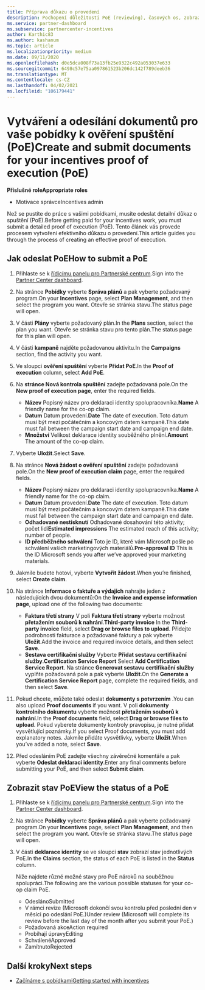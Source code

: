 ```yaml
---
title: Příprava důkazu o provedení
description: Pochopení důležitosti PoE (reviewing), časových os, zobrazení stavu a pokynů pro odesílání
ms.service: partner-dashboard
ms.subservice: partnercenter-incentives
author: Karthic83
ms.author: kashanum
ms.topic: article
ms.localizationpriority: medium
ms.date: 09/11/2020
ms.openlocfilehash: d0e5dca008f73a13fb25e9322c492a053037e633
ms.sourcegitcommit: 6498c57e75aa097861523b206dc142f789deeb36
ms.translationtype: MT
ms.contentlocale: cs-CZ
ms.lasthandoff: 04/02/2021
ms.locfileid: "106179441"
---
```

# <a name="create-and-submit-documents-for-your-incentives-proof-of-execution-poe"></a><span data-ttu-id="4ec06-103">Vytváření a odesílání dokumentů pro vaše pobídky k ověření spuštění (PoE)</span><span class="sxs-lookup"><span data-stu-id="4ec06-103">Create and submit documents for your incentives proof of execution (PoE)</span></span>

<span data-ttu-id="4ec06-104">**Příslušné role**</span><span class="sxs-lookup"><span data-stu-id="4ec06-104">**Appropriate roles**</span></span>

- <span data-ttu-id="4ec06-105">Motivace správce</span><span class="sxs-lookup"><span data-stu-id="4ec06-105">Incentives admin</span></span>

<span data-ttu-id="4ec06-106">Než se pustíte do práce s vašimi pobídkami, musíte odeslat detailní důkaz o spuštění (PoE).</span><span class="sxs-lookup"><span data-stu-id="4ec06-106">Before getting paid for your incentives work, you must submit a detailed proof of execution (PoE).</span></span> <span data-ttu-id="4ec06-107">Tento článek vás provede procesem vytvoření efektivního důkazu o provedení.</span><span class="sxs-lookup"><span data-stu-id="4ec06-107">This article guides you through the process of creating an effective proof of execution.</span></span>

## <a name="how-to-submit-a-poe"></a><span data-ttu-id="4ec06-108">Jak odeslat PoE</span><span class="sxs-lookup"><span data-stu-id="4ec06-108">How to submit a PoE</span></span>

1. <span data-ttu-id="4ec06-109">Přihlaste se k [řídicímu panelu pro Partnerské centrum](https://partner.microsoft.com/dashboard/).</span><span class="sxs-lookup"><span data-stu-id="4ec06-109">Sign into the [Partner Center dashboard](https://partner.microsoft.com/dashboard/).</span></span>

2. <span data-ttu-id="4ec06-110">Na stránce **Pobídky** vyberte **Správa plánů** a pak vyberte požadovaný program.</span><span class="sxs-lookup"><span data-stu-id="4ec06-110">On your **Incentives** page, select **Plan Management**, and then select the program you want.</span></span> <span data-ttu-id="4ec06-111">Otevře se stránka stavu.</span><span class="sxs-lookup"><span data-stu-id="4ec06-111">The status page will open.</span></span>

3. <span data-ttu-id="4ec06-112">V části **Plány** vyberte požadovaný plán.</span><span class="sxs-lookup"><span data-stu-id="4ec06-112">In the **Plans** section, select the plan you want.</span></span> <span data-ttu-id="4ec06-113">Otevře se stránka stavu pro tento plán.</span><span class="sxs-lookup"><span data-stu-id="4ec06-113">The status page for this plan will open.</span></span>

4. <span data-ttu-id="4ec06-114">V části **kampaně** najděte požadovanou aktivitu.</span><span class="sxs-lookup"><span data-stu-id="4ec06-114">In the **Campaigns** section, find the activity you want.</span></span>

5. <span data-ttu-id="4ec06-115">Ve sloupci **ověření spuštění** vyberte **Přidat PoE**.</span><span class="sxs-lookup"><span data-stu-id="4ec06-115">In the **Proof of execution** column, select **Add PoE**.</span></span>

6. <span data-ttu-id="4ec06-116">Na **stránce Nová kontrola spuštění** zadejte požadovaná pole.</span><span class="sxs-lookup"><span data-stu-id="4ec06-116">On the **New proof of execution page**, enter the required fields.</span></span>

   - <span data-ttu-id="4ec06-117">**Název**  Popisný název pro deklaraci identity spolupracovníka.</span><span class="sxs-lookup"><span data-stu-id="4ec06-117">**Name**  A friendly name for the co-op claim.</span></span>
   - <span data-ttu-id="4ec06-118">**Datum**  Datum provedení.</span><span class="sxs-lookup"><span data-stu-id="4ec06-118">**Date**  The date of execution.</span></span> <span data-ttu-id="4ec06-119">Toto datum musí být mezi počátečním a koncovým datem kampaně.</span><span class="sxs-lookup"><span data-stu-id="4ec06-119">This date must fall between the campaign start date and campaign end date.</span></span>
   - <span data-ttu-id="4ec06-120">**Množství**  Velikost deklarace identity souběžného plnění.</span><span class="sxs-lookup"><span data-stu-id="4ec06-120">**Amount**  The amount of the co-op claim.</span></span>

7. <span data-ttu-id="4ec06-121">Vyberte **Uložit**.</span><span class="sxs-lookup"><span data-stu-id="4ec06-121">Select **Save**.</span></span>

8. <span data-ttu-id="4ec06-122">Na stránce **Nová žádost o ověření spuštění** zadejte požadovaná pole.</span><span class="sxs-lookup"><span data-stu-id="4ec06-122">On the **New proof of execution claim** page, enter the required fields.</span></span>

   - <span data-ttu-id="4ec06-123">**Název**  Popisný název pro deklaraci identity spolupracovníka.</span><span class="sxs-lookup"><span data-stu-id="4ec06-123">**Name**  A friendly name for the co-op claim.</span></span>
   - <span data-ttu-id="4ec06-124">**Datum**  Datum provedení.</span><span class="sxs-lookup"><span data-stu-id="4ec06-124">**Date**  The date of execution.</span></span> <span data-ttu-id="4ec06-125">Toto datum musí být mezi počátečním a koncovým datem kampaně.</span><span class="sxs-lookup"><span data-stu-id="4ec06-125">This date must fall between the campaign start date and campaign end date.</span></span>
   - <span data-ttu-id="4ec06-126">**Odhadované nestisknutí**   Odhadované dosahování této aktivity; počet lidí</span><span class="sxs-lookup"><span data-stu-id="4ec06-126">**Estimated impressions**   The estimated reach of this activity; number of people.</span></span>
   - <span data-ttu-id="4ec06-127">**ID předběžného schválení**   Toto je ID, které vám Microsoft pošle po schválení vašich marketingových materiálů.</span><span class="sxs-lookup"><span data-stu-id="4ec06-127">**Pre-approval ID**   This is the ID Microsoft sends you after we’ve approved your marketing materials.</span></span>

9. <span data-ttu-id="4ec06-128">Jakmile budete hotovi, vyberte **Vytvořit žádost**.</span><span class="sxs-lookup"><span data-stu-id="4ec06-128">When you’re finished, select **Create claim**.</span></span>

10. <span data-ttu-id="4ec06-129">Na stránce **Informace o faktuře a výdajích** nahrajte jeden z následujících dvou dokumentů:</span><span class="sxs-lookup"><span data-stu-id="4ec06-129">On the **Invoice and expense information page**, upload one of the following two documents:</span></span>
    - <span data-ttu-id="4ec06-130">**Faktura třetí strany**  V poli **Faktura třetí strany** vyberte možnost **přetažením souborů k nahrání**.</span><span class="sxs-lookup"><span data-stu-id="4ec06-130">**Third-party invoice**  In the **Third-party invoice** field, select **Drag or browse files to upload**.</span></span> <span data-ttu-id="4ec06-131">Přidejte podrobnosti fakturace a požadované faktury a pak vyberte **Uložit**.</span><span class="sxs-lookup"><span data-stu-id="4ec06-131">Add the invoice and required invoice details, and then select **Save**.</span></span>
    - <span data-ttu-id="4ec06-132">**Sestava certifikační služby**  Vyberte **Přidat sestavu certifikační služby**.</span><span class="sxs-lookup"><span data-stu-id="4ec06-132">**Certification Service Report**  Select **Add Certification Service Report**.</span></span> <span data-ttu-id="4ec06-133">Na stránce **Generovat sestavu certifikační služby** vyplňte požadovaná pole a pak vyberte **Uložit**.</span><span class="sxs-lookup"><span data-stu-id="4ec06-133">On the **Generate a Certification Service Report** page, complete the required fields, and then select **Save**.</span></span>

11. <span data-ttu-id="4ec06-134">Pokud chcete, můžete také odeslat **dokumenty s potvrzením** .</span><span class="sxs-lookup"><span data-stu-id="4ec06-134">You can also upload **Proof documents** if you want.</span></span> <span data-ttu-id="4ec06-135">V poli **dokumenty kontrolního dokumentu** vyberte možnost **přetažením souborů k nahrání**.</span><span class="sxs-lookup"><span data-stu-id="4ec06-135">In the **Proof documents** field, select **Drag or browse files to upload**.</span></span> <span data-ttu-id="4ec06-136">Pokud vyberete dokumenty kontroly pravopisu, je nutné přidat vysvětlující poznámky.</span><span class="sxs-lookup"><span data-stu-id="4ec06-136">If you select Proof documents, you must add explanatory notes.</span></span> <span data-ttu-id="4ec06-137">Jakmile přidáte vysvětlivky, vyberte **Uložit**.</span><span class="sxs-lookup"><span data-stu-id="4ec06-137">When you’ve added a note, select **Save**.</span></span>

12. <span data-ttu-id="4ec06-138">Před odesláním PoE zadejte všechny závěrečné komentáře a pak vyberte **Odeslat deklaraci identity**.</span><span class="sxs-lookup"><span data-stu-id="4ec06-138">Enter any final comments before submitting your PoE, and then select **Submit claim**.</span></span>

## <a name="view-the-status-of-a-poe"></a><span data-ttu-id="4ec06-139">Zobrazit stav PoE</span><span class="sxs-lookup"><span data-stu-id="4ec06-139">View the status of a PoE</span></span>

1. <span data-ttu-id="4ec06-140">Přihlaste se k [řídicímu panelu pro Partnerské centrum](https://partner.microsoft.com/dashboard/).</span><span class="sxs-lookup"><span data-stu-id="4ec06-140">Sign into the [Partner Center dashboard](https://partner.microsoft.com/dashboard/).</span></span>

2. <span data-ttu-id="4ec06-141">Na stránce **Pobídky** vyberte **Správa plánů** a pak vyberte požadovaný program.</span><span class="sxs-lookup"><span data-stu-id="4ec06-141">On your **Incentives** page, select **Plan Management**, and then select the program you want.</span></span> <span data-ttu-id="4ec06-142">Otevře se stránka stavu.</span><span class="sxs-lookup"><span data-stu-id="4ec06-142">The status page will open.</span></span>

3. <span data-ttu-id="4ec06-143">V části **deklarace identity** se ve sloupci **stav** zobrazí stav jednotlivých PoE.</span><span class="sxs-lookup"><span data-stu-id="4ec06-143">In the **Claims** section, the status of each PoE is listed in the **Status** column.</span></span>

   <span data-ttu-id="4ec06-144">Níže najdete různé možné stavy pro PoE nároků na souběžnou spolupráci.</span><span class="sxs-lookup"><span data-stu-id="4ec06-144">The following are the various possible statuses for your co-op claim PoE.</span></span>

   - <span data-ttu-id="4ec06-145">Odesláno</span><span class="sxs-lookup"><span data-stu-id="4ec06-145">Submitted</span></span>
   - <span data-ttu-id="4ec06-146">V rámci revize (Microsoft dokončí svou kontrolu před poslední den v měsíci po odeslání PoE.)</span><span class="sxs-lookup"><span data-stu-id="4ec06-146">Under review (Microsoft will complete its review before the last day of the month after you submit your PoE.)</span></span>
   - <span data-ttu-id="4ec06-147">Požadovaná akce</span><span class="sxs-lookup"><span data-stu-id="4ec06-147">Action required</span></span>
   - <span data-ttu-id="4ec06-148">Probíhají úpravy</span><span class="sxs-lookup"><span data-stu-id="4ec06-148">Editing</span></span>
   - <span data-ttu-id="4ec06-149">Schválené</span><span class="sxs-lookup"><span data-stu-id="4ec06-149">Approved</span></span>
   - <span data-ttu-id="4ec06-150">Zamítnuto</span><span class="sxs-lookup"><span data-stu-id="4ec06-150">Rejected</span></span>

## <a name="next-steps"></a><span data-ttu-id="4ec06-151">Další kroky</span><span class="sxs-lookup"><span data-stu-id="4ec06-151">Next steps</span></span>

- [<span data-ttu-id="4ec06-152">Začínáme s pobídkami</span><span class="sxs-lookup"><span data-stu-id="4ec06-152">Getting started with incentives</span></span>](incentives-get-started-intro.md)